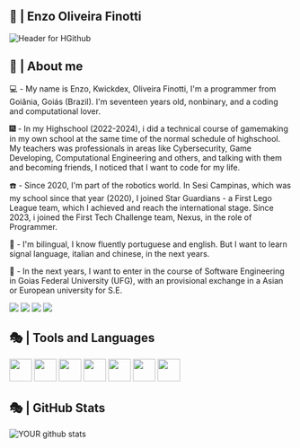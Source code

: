 ## 🐛 | Enzo Oliveira Finotti
![Header for HGithub](https://github.com/kwickdex/kwickdex/assets/99213966/8128ab39-6397-4f25-a813-07662e9d5944)

## 📿 | About me
💻 - My name is Enzo, Kwickdex, Oliveira Finotti, I'm a programmer from Goiânia, Goiás (Brazil). I'm seventeen years old, nonbinary, and a coding and computational lover. 

🎆 - In my Highschool (2022-2024), i did a technical course of gamemaking in my own school at the same time of the normal schedule of highschool. My teachers was professionals in areas like Cybersecurity, Game Developing, Computational Engineering and others, and talking with them and becoming friends, I noticed that I want to code for my life.

☎️ - Since 2020, I'm part of the robotics world. In Sesi Campinas, which was my school since that year (2020), I joined Star Guardians - a First Lego League team, which I achieved and reach the international stage. Since 2023, i joined the First Tech Challenge team, Nexus, in the role of Programmer.

🦋 - I'm bilingual, I know fluently portuguese and english. But I want to learn signal language, italian and chinese, in the next years.

💎 - In the next years, I want to enter in the course of Software Engineering in Goias Federal University (UFG), with an provisional exchange in a Asian or European university for S.E.

[<img src="https://img.shields.io/badge/twitter-%231DA1F2.svg?&style=for-the-badge&logo=twitter&logoColor=white" />](https://twitter.com/noraadrenalinaa) [<img src="https://img.shields.io/badge/linkedin-%230077B5.svg?&style=for-the-badge&logo=linkedin&logoColor=white" />](https://www.linkedin.com/in/enzo-oliveira-finotti-a56054214/) [<img src = "https://img.shields.io/badge/instagram-%23E4405F.svg?&style=for-the-badge&logo=instagram&logoColor=white">](https://www.instagram.com/kwickdex/) [<img src = "https://img.shields.io/badge/Gmail-D14836?style=for-the-badge&logo=gmail&logoColor=white">](enzo.nexusftc@gmail.com
)

## 🎭 | Tools and Languages
<img src="https://cdn.jsdelivr.net/gh/devicons/devicon/icons/androidstudio/androidstudio-original.svg" height= "40" weight= "40" /> <img src="https://cdn.jsdelivr.net/gh/devicons/devicon/icons/csharp/csharp-line.svg" height = "40" weight = "40" /> <img src="https://cdn.jsdelivr.net/gh/devicons/devicon/icons/vscode/vscode-plain.svg" height="40" weight= "40" /> <img src="https://cdn.jsdelivr.net/gh/devicons/devicon/icons/unity/unity-original.svg" height = "40" weight = "40" /> <img src="https://cdn.jsdelivr.net/gh/devicons/devicon/icons/java/java-plain.svg" height= "40" widht = "40" /> <img src="https://cdn.jsdelivr.net/gh/devicons/devicon/icons/arduino/arduino-original.svg" height = "40" widht = "40" /> <img src="https://cdn.jsdelivr.net/gh/devicons/devicon/icons/python/python-plain.svg" height = "40" widht = "40"/>

## 🎭 | GitHub Stats
![YOUR github stats](https://github-readme-stats.vercel.app/api?username=kwickdex)
